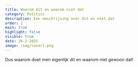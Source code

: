 ```yaml
---
title: Waarom dit en waarom niet dat
category: Politics
description: Een omschrijving over dit en niet dat
order: 1
main: true
highlight: false
visible: true
date: 26-2-2025
image: /img/cover1.png
---
```


Dus waarom doet men eigenlijk dit en waarom niet gewoon dat!